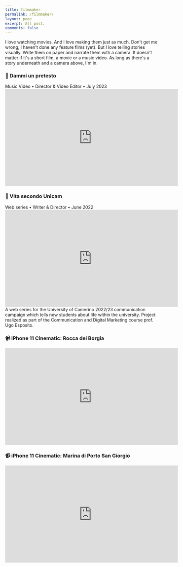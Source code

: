 ```yaml
---
title: filmmaker
permalink: /filmmaker/
layout: page
excerpt: All post.
comments: false
---
```


I love watching movies. And I love making them just as much. Don't get me wrong, I haven't done any feature films (yet). But I love telling stories visually. Write them on paper and narrate them with a camera. It doesn't matter if it's a short film, a movie or a music video. As long as there's a story underneath and a camera above, I'm in.

<div class="contacts" style="margin-top: 10px;">
	<a href="https://www.youtube.com/@alessiorubicini" target="_blank"><i class="bi bi-youtube"></i></a>
	<a href="https://www.behance.net/alessiorubicini" target="_blank"><i class="bi bi-behance"></i></a>
</div>

### 🎥 Dammi un pretesto
<div class="post-meta">
	Music Video • Director & Video Editor • July 2023
</div>
<center>
	<iframe class="journey-img" width="560" height="315" src="https://www.youtube.com/embed/0JDPV7OgUEw?si=XOBK0t2AxpNYwgZa" title="YouTube video player" frameborder="0" allow="accelerometer; autoplay; clipboard-write; encrypted-media; gyroscope; picture-in-picture; web-share" allowfullscreen></iframe>
</center>

### 🎥 Vita secondo Unicam
<div class="post-meta">
	Web series • Writer & Director • June 2022
</div>
<center>
	<iframe class="journey-img" width="560" height="315" src="https://www.youtube.com/embed/myKA8V3yd8s" title="YouTube video player" frameborder="0" allow="accelerometer; autoplay; clipboard-write; encrypted-media; gyroscope; picture-in-picture; web-share" allowfullscreen></iframe>
</center>
A web series for the University of Camerino 2022/23 communication campaign which tells new students about life within the university. Project realized as part of the Communication and Digital Marketing course prof. Ugo Esposito.


### 📹 iPhone 11 Cinematic: Rocca dei Borgia
<center>
	<iframe class="journey-img" width="560" height="315" src="https://www.youtube.com/embed/nlZNdY7Bsfs" title="YouTube video player" frameborder="0" allow="accelerometer; autoplay; clipboard-write; encrypted-media; gyroscope; picture-in-picture; web-share" allowfullscreen></iframe>
</center>

### 📹 iPhone 11 Cinematic: Marina di Porto San Giorgio
<center>
	<iframe class="journey-img" width="560" height="315" src="https://www.youtube.com/embed/HQ8STSCV0KM" title="YouTube video player" frameborder="0" allow="accelerometer; autoplay; clipboard-write; encrypted-media; gyroscope; picture-in-picture; web-share" allowfullscreen></iframe>
</center>
